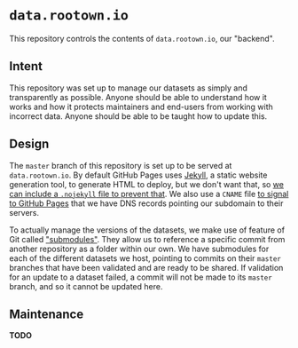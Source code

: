 # `data.rootown.io`

This repository controls the contents of `data.rootown.io`, our "backend".

## Intent

This repository was set up to manage our datasets as simply and transparently as possible. Anyone should be able to understand how it works and how it protects maintainers and end-users from working with incorrect data. Anyone should be able to be taught how to update this.

## Design

The `master` branch of this repository is set up to be served at `data.rootown.io`. By default GitHub Pages uses [Jekyll](https://jekyllrb.com), a static website generation tool, to generate HTML to deploy, but we don't want that, so [we can include a `.nojekyll` file to prevent that](https://docs.github.com/en/pages/getting-started-with-github-pages/about-github-pages#static-site-generators). We also use a `CNAME` file [to signal to GitHub Pages](https://docs.github.com/en/pages/configuring-a-custom-domain-for-your-github-pages-site/managing-a-custom-domain-for-your-github-pages-site#configuring-a-subdomain) that we have DNS records pointing our subdomain to their servers.

To actually manage the versions of the datasets, we make use of feature of Git called ["submodules"](https://git-scm.com/book/en/v2/Git-Tools-Submodules). They allow us to reference a specific commit from another repository as a folder within our own. We have submodules for each of the different datasets we host, pointing to commits on their `master` branches that have been validated and are ready to be shared. If validation for an update to a dataset failed, a commit will not be made to its `master` branch, and so it cannot be updated here.

## Maintenance

**TODO**
